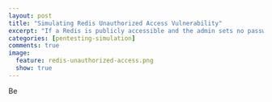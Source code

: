 ```yaml
---
layout: post
title: "Simulating Redis Unauthorized Access Vulnerability"
excerpt: "If a Redis is publicly accessible and the admin sets no password, this could be exploited by attackers to get the server's root privilege very easily. Let's learn how to set up a vulnerable redis server and attack it. We will also explore how to search and verify vulnerable redis out there with powerful search engine Shodan and automated python exploit"
categories: [pentesting-simulation]
comments: true
image:
  feature: redis-unauthorized-access.png
  show: true
---
```


Be